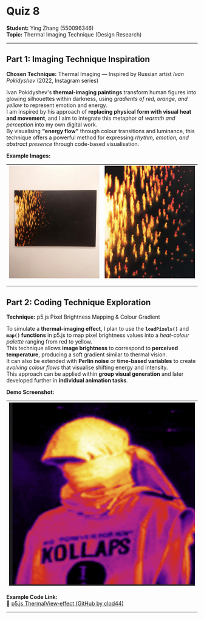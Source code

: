 # Quiz 8 
**Student:** Ying Zhang (550096346)
<br>**Topic:** Thermal Imaging Technique (Design Research)

---

## Part 1: Imaging Technique Inspiration  
**Chosen Technique:** Thermal Imaging — Inspired by Russian artist *Ivan Pokidyshev* (2022, Instagram series)

Ivan Pokidyshev's **thermal-imaging paintings** transform human figures into glowing silhouettes within darkness, using *gradients of red, orange, and yellow* to represent emotion and energy.  
I am inspired by his approach of **replacing physical form with visual heat and movement**, and I aim to integrate this metaphor of *warmth and perception* into my own digital work.  
By visualising **"energy flow"** through colour transitions and luminance, this technique offers a powerful method for expressing *rhythm, emotion, and abstract presence* through code-based visualisation.  

**Example Images:**

| ![Gallery installation view](readmeImages/IMG_6477.jpg)| ![Thermal artwork detail](readmeImages/IMG_6475.jpg)  |
|:------------------------------------:|:------------------------------------:|
---

## Part 2: Coding Technique Exploration  
**Technique:** p5.js Pixel Brightness Mapping & Colour Gradient  

To simulate a **thermal-imaging effect**, I plan to use the **`loadPixels()`** and **`map()` functions** in p5.js to map pixel brightness values into a *heat-colour palette* ranging from red to yellow.  
This technique allows **image brightness** to correspond to **perceived temperature**, producing a soft gradient similar to thermal vision.  
It can also be extended with **Perlin noise** or **time-based variables** to create *evolving colour flows* that visualise shifting energy and intensity.  
This approach can be applied within **group visual generation** and later developed further in **individual animation tasks**.

**Demo Screenshot:**  

 ![After (Thermal Render)](readmeImages/after_render.png) |
|:---------------------------------------------------------:|

**Example Code Link:**  
🔗 [p5.js ThermalView‑effect (GitHub by clod44)](https://github.com/clod44/ThermalView-effect-p5js)


---
